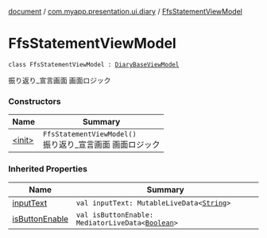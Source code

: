 [document](../../index.md) / [com.myapp.presentation.ui.diary](../index.md) / [FfsStatementViewModel](./index.md)

# FfsStatementViewModel

`class FfsStatementViewModel : `[`DiaryBaseViewModel`](../-diary-base-view-model/index.md)

振り返り_宣言画面 画面ロジック

### Constructors

| Name | Summary |
|---|---|
| [&lt;init&gt;](-init-.md) | `FfsStatementViewModel()`<br>振り返り_宣言画面 画面ロジック |

### Inherited Properties

| Name | Summary |
|---|---|
| [inputText](../-diary-base-view-model/input-text.md) | `val inputText: MutableLiveData<`[`String`](https://kotlinlang.org/api/latest/jvm/stdlib/kotlin/-string/index.html)`>` |
| [isButtonEnable](../-diary-base-view-model/is-button-enable.md) | `val isButtonEnable: MediatorLiveData<`[`Boolean`](https://kotlinlang.org/api/latest/jvm/stdlib/kotlin/-boolean/index.html)`>` |
